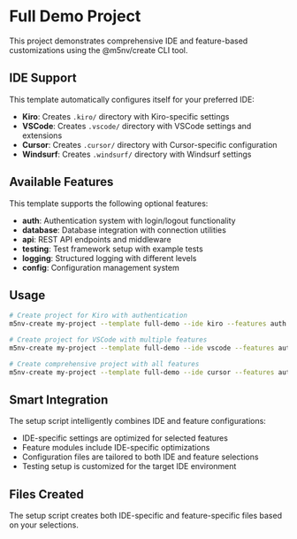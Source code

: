 # Full Demo Project

This project demonstrates comprehensive IDE and feature-based customizations using the @m5nv/create CLI tool.

## IDE Support

This template automatically configures itself for your preferred IDE:

- **Kiro**: Creates `.kiro/` directory with Kiro-specific settings
- **VSCode**: Creates `.vscode/` directory with VSCode settings and extensions
- **Cursor**: Creates `.cursor/` directory with Cursor-specific configuration  
- **Windsurf**: Creates `.windsurf/` directory with Windsurf settings

## Available Features

This template supports the following optional features:

- **auth**: Authentication system with login/logout functionality
- **database**: Database integration with connection utilities
- **api**: REST API endpoints and middleware
- **testing**: Test framework setup with example tests
- **logging**: Structured logging with different levels
- **config**: Configuration management system

## Usage

```bash
# Create project for Kiro with authentication
m5nv-create my-project --template full-demo --ide kiro --features auth

# Create project for VSCode with multiple features
m5nv-create my-project --template full-demo --ide vscode --features auth,database,api

# Create comprehensive project with all features
m5nv-create my-project --template full-demo --ide cursor --features auth,database,api,testing,logging,config
```

## Smart Integration

The setup script intelligently combines IDE and feature configurations:

- IDE-specific settings are optimized for selected features
- Feature modules include IDE-specific optimizations
- Configuration files are tailored to both IDE and feature selections
- Testing setup is customized for the target IDE environment

## Files Created

The setup script creates both IDE-specific and feature-specific files based on your selections.